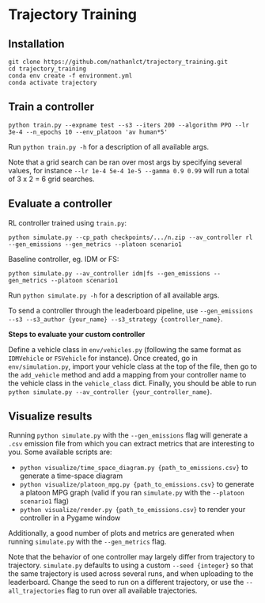 # Trajectory Training

## Installation

```
git clone https://github.com/nathanlct/trajectory_training.git
cd trajectory_training
conda env create -f environment.yml
conda activate trajectory
```

## Train a controller

```
python train.py --expname test --s3 --iters 200 --algorithm PPO --lr 3e-4 --n_epochs 10 --env_platoon 'av human*5'
```

Run `python train.py -h` for a description of all available args. 

Note that a grid search can be ran over most args by specifying several values, for instance `--lr 1e-4 5e-4 1e-5 --gamma 0.9 0.99` will run a total of 3 x 2 = 6 grid searches. 

## Evaluate a controller

RL controller trained using `train.py`:

```
python simulate.py --cp_path checkpoints/.../n.zip --av_controller rl --gen_emissions --gen_metrics --platoon scenario1
```

Baseline controller, eg. IDM or FS:

```
python simulate.py --av_controller idm|fs --gen_emissions --gen_metrics --platoon scenario1
```

Run `python simulate.py -h` for a description of all available args.

To send a controller through the leaderboard pipeline, use `--gen_emissions --s3 --s3_author {your_name} --s3_strategy {controller_name}`.

**Steps to evaluate your custom controller**

Define a vehicle class in `env/vehicles.py` (following the same format as `IDMVehicle` or `FSVehicle` for instance). Once created, go in `env/simulation.py`, import your vehicle class at the top of the file, then go to the `add_vehicle` method and add a mapping from your controller name to the vehicle class in the `vehicle_class` dict. Finally, you should be able to run `python simulate.py --av_controller {your_controller_name}`.

## Visualize results

Running `python simulate.py` with the `--gen_emissions` flag will generate a `.csv` emission file from which you can extract metrics that are interesting to you. Some available scripts are:

- `python visualize/time_space_diagram.py {path_to_emissions.csv}` to generate a time-space diagram
- `python visualize/platoon_mpg.py {path_to_emissions.csv}` to generate a platoon MPG graph (valid if you ran `simulate.py` with the `--platoon scenario1` flag)
- `python visualize/render.py {path_to_emissions.csv}` to render your controller in a Pygame window

Additionally, a good number of plots and metrics are generated when running `simulate.py` with the `--gen_metrics` flag. 

Note that the behavior of one controller may largely differ from trajectory to trajectory. `simulate.py` defaults to using a custom `--seed {integer}` so that the same trajectory is used across several runs, and when uploading to the leaderboard. Change the seed to run on a different trajectory, or use the `--all_trajectories` flag to run over all available trajectories. 
